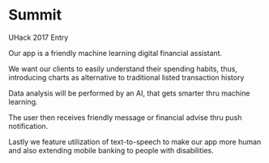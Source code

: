 # Summit
UHack 2017 Entry


Our app is a friendly machine learning digital financial assistant.

We want our clients to easily understand their spending habits, thus, introducing charts as alternative to traditional listed transaction history

Data analysis will be performed by an AI, that gets smarter thru machine learning.

The user then receives friendly message or financial advise thru push notification.

Lastly we feature utilization of text-to-speech to make our app more human and also extending mobile banking to people with disabilities.
